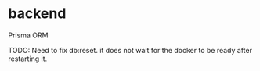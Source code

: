 # backend

Prisma ORM

TODO: Need to fix db:reset. it does not wait for the docker to be ready after restarting it.
